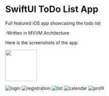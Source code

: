 # SwiftUI ToDo List App

Full featured iOS app showcasing the todo list

-Written in MVVM Architecture

Here is the screenshots of the app:

<img src="https://github.com/arshatta/ToDoList/assets/103632834/c5fc3421-3cce-47b6-8af5-7870417daa0f" width="100">

![login](https://github.com/arshatta/ToDoList/assets/103632834/c5fc3421-3cce-47b6-8af5-7870417daa0f)
![registration](https://github.com/arshatta/ToDoList/assets/103632834/dd70ab8e-59af-4403-884d-e2a52f51ea59)
![list](https://github.com/arshatta/ToDoList/assets/103632834/90c1aa5d-07c7-4a1e-ac15-7bdd05939735)
![calendar](https://github.com/arshatta/ToDoList/assets/103632834/18840a84-94e7-4575-bf0b-b477840ab504)
![profil](https://github.com/arshatta/ToDoList/assets/103632834/681ccf57-f7bc-4d0e-bc20-67a2b18ad391)
